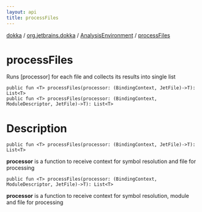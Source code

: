 ```yaml
---
layout: api
title: processFiles
---
```

[dokka](../../index.html) / [org.jetbrains.dokka](../index.html) / [AnalysisEnvironment](index.html) / [processFiles](processFiles.html)


# processFiles

Runs [processor] for each file and collects its results into single list
```
public fun <T> processFiles(processor: (BindingContext, JetFile)->T): List<T>
public fun <T> processFiles(processor: (BindingContext, ModuleDescriptor, JetFile)->T): List<T>
```

# Description

```
public fun <T> processFiles(processor: (BindingContext, JetFile)->T): List<T>
```


**processor**
is a function to receive context for symbol resolution and file for processing

```
public fun <T> processFiles(processor: (BindingContext, ModuleDescriptor, JetFile)->T): List<T>
```


**processor**
is a function to receive context for symbol resolution, module and file for processing


